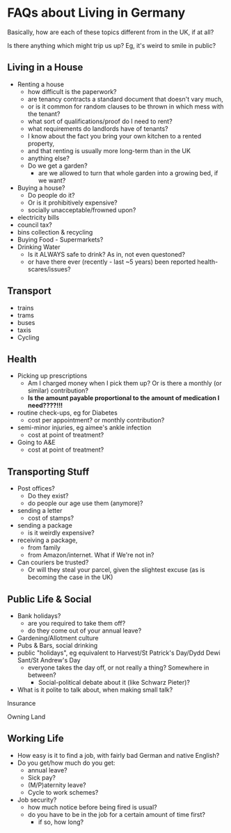 FAQs about Living in Germany
======

Basically, how are each of these topics different from in the UK, if at all?

Is there anything which might trip us up? Eg, it's weird to smile in public?

Living in a House
---
* Renting a house
	- how difficult is the paperwork?
	- are tenancy contracts a standard document that doesn't vary much, 
	- or is it common for random clauses to be thrown in which mess with the tenant?
	- what sort of qualifications/proof do I need to rent?
	- what requirements do landlords have of tenants?
	- I know about the fact you bring your own kitchen to a rented property,
	- and that renting is usually more long-term than in the UK
	- anything else?
	- Do we get a garden?
		- are we allowed to turn that whole garden into a growing bed, if we want?
* Buying a house?
	- Do people do it?
	- Or is it prohibitively expensive?
	- socially unacceptable/frowned upon?
* electricity bills
* council tax?
* bins collection & recycling
* Buying Food - Supermarkets?
* Drinking Water
	- Is it ALWAYS safe to drink? As in, not even questoned?
	- or have there ever (recently - last ~5 years) been reported health-scares/issues?

Transport
---
- trains
- trams
- buses
- taxis
- Cycling

Health
---
* Picking up prescriptions
	- Am I charged money when I pick them up? Or is there a monthly (or similar) contribution?
	- **Is the amount payable proportional to the amount of medication I need????!!!**
* routine check-ups, eg for Diabetes
	- cost per appointment? or monthly contribution?
* semi-minor injuries, eg aimee's ankle infection
	- cost at point of treatment?
* Going to A&E
	- cost at point of treatment?

Transporting Stuff
---
* Post offices?
	- Do they exist?
	- do people our age use them (anymore)?
* sending a letter
	- cost of stamps?
* sending a package
	- is it weirdly expensive?
* receiving a package,
	- from family
	- from Amazon/internet. What if We're not in?
* Can couriers be trusted?
	- Or will they steal your parcel, given the slightest excuse (as is becoming the case in the UK)

Public Life & Social
---
* Bank holidays?
	- are you required to take them off?
	- do they come out of your annual leave?
* Gardening/Allotment culture
* Pubs & Bars, social drinking
* public "holidays", eg equivalent to Harvest/St Patrick's Day/Dydd Dewi Sant/St Andrew's Day
	- everyone takes the day off, or not really a thing? Somewhere in between?
		* Social-political debate about it (like Schwarz Pieter)?
* What is it polite to talk about, when making small talk?

Insurance


Owning Land


Working Life
-----

* How easy is it to find a job, with fairly bad German and native English?
* Do you get/how much do you get:
	- annual leave?
	- Sick pay?
	- (M/P)aternity leave?
	- Cycle to work schemes?
* Job security?
	- how much notice before being fired is usual?
	- do you have to be in the job for a certain amount of time first?
		* if so, how long?

